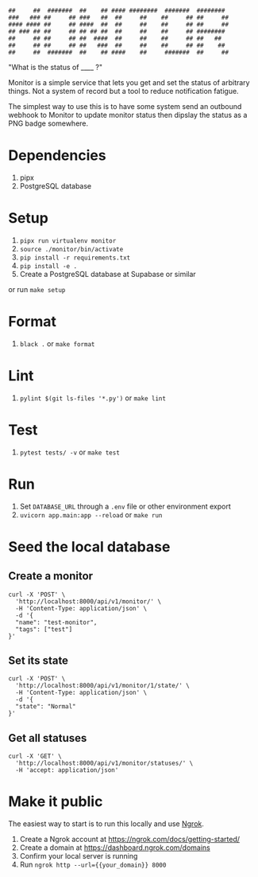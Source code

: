 ```
##     ##  #######  ##    ## #### ########  #######  ######## 
###   ### ##     ## ###   ##  ##     ##    ##     ## ##     ##
#### #### ##     ## ####  ##  ##     ##    ##     ## ##     ##
## ### ## ##     ## ## ## ##  ##     ##    ##     ## ########  
##     ## ##     ## ##  ####  ##     ##    ##     ## ##   ##  
##     ## ##     ## ##   ###  ##     ##    ##     ## ##    ## 
##     ##  #######  ##    ## ####    ##     #######  ##     ## 
```

"What is the status of ____ ?"

Monitor is a simple service that lets you get and set the status of arbitrary things. Not a system of record but a tool to reduce notification fatigue.

The simplest way to use this is to have some system send an outbound webhook to Monitor to update monitor status then dipslay the status as a PNG badge somewhere.

# Dependencies

1. pipx
1. PostgreSQL database

# Setup

1. `pipx run virtualenv monitor`
1. `source ./monitor/bin/activate`
1. `pip install -r requirements.txt`
1. `pip install -e .`
1. Create a PostgreSQL database at Supabase or similar

or run `make setup`

# Format

1. `black .` or `make format`

# Lint

1. `pylint $(git ls-files '*.py')` or `make lint`

# Test

1. `pytest tests/ -v` or `make test`

# Run

1. Set `DATABASE_URL` through a `.env` file or other environment export
1. `uvicorn app.main:app --reload` or `make run`

# Seed the local database

## Create a monitor

```
curl -X 'POST' \
  'http://localhost:8000/api/v1/monitor/' \
  -H 'Content-Type: application/json' \
  -d '{
  "name": "test-monitor",
  "tags": ["test"]
}'
```

## Set its state

```
curl -X 'POST' \
  'http://localhost:8000/api/v1/monitor/1/state/' \
  -H 'Content-Type: application/json' \
  -d '{
  "state": "Normal"
}'
```

## Get all statuses

```
curl -X 'GET' \
  'http://localhost:8000/api/v1/monitor/statuses/' \
  -H 'accept: application/json'
```

# Make it public

The easiest way to start is to run this locally and use [Ngrok](https://ngrok.com/docs/getting-started/).

1. Create a Ngrok account at https://ngrok.com/docs/getting-started/
1. Create a domain at https://dashboard.ngrok.com/domains
1. Confirm your local server is running
1. Run `ngrok http --url={{your_domain}} 8000`
